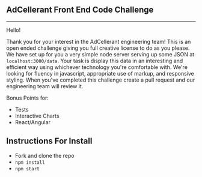 AdCellerant Front End Code Challenge
------------------------------------
------------------------------------

Hello!

Thank you for your interest in the AdCellerant engineering team! This is an open ended challenge
giving you full creative license to do as you please. We have set up for you a very simple node
server serving up some JSON at `localhost:3000/data`. Your task is display this data in an interesting
and efficient way using whichever technology you're comfortable with. We're looking for fluency in javascript,
appropriate use of markup, and responsive styling. When you've completed this challenge create a pull request and our engineering team will review it.


Bonus Points for:

- Tests
- Interactive Charts
- React/Angular

Instructions For Install
------------------------
- Fork and clone the repo
- `npm install`
- `npm start`

